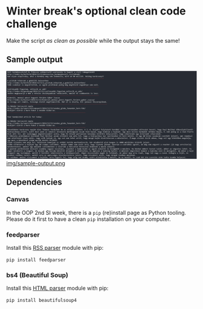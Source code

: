 # Winter break's optional clean code challenge

Make the script *as clean as possible* while the output stays the same!

## Sample output

![Sample output](img/sample-output.png)
[img/sample-output.png](img/sample-output.png)

## Dependencies

### Canvas

In the OOP 2nd SI week, there is a `pip` (re)install page as Python tooling. Please do it first to have a clean `pip` installation on your computer.

### feedparser  

Install this [RSS parser](https://pythonhosted.org/feedparser/) module with pip:

`pip install feedparser`

### bs4 (Beautiful Soup)

Install this [HTML parser](https://www.crummy.com/software/BeautifulSoup/bs4/doc/) module with pip:

`pip install beautifulsoup4`


